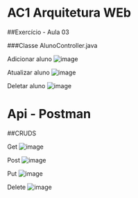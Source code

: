 # AC1 Arquitetura WEb
##Exercício - Aula 03

###Classe AlunoController.java

Adicionar aluno
![image](https://github.com/VanessaCristinaSilva/ac1arquiteturaweb/assets/115050243/289b6ea0-5058-4ffa-b118-7b501a0f2fc2)

Atualizar aluno
![image](https://github.com/VanessaCristinaSilva/ac1arquiteturaweb/assets/115050243/c397f272-2fa4-4cec-8864-29531eb04905)

Deletar aluno
![image](https://github.com/VanessaCristinaSilva/ac1arquiteturaweb/assets/115050243/ff4f2802-0eb6-4b43-be6c-cc98643a2b97)

# Api - Postman
##CRUDS

Get
![image](https://github.com/VanessaCristinaSilva/ac1arquiteturaweb/assets/115050243/4cfcaccf-3267-4d58-b168-fcc1cebcf416)

Post
![image](https://github.com/VanessaCristinaSilva/ac1arquiteturaweb/assets/115050243/7db5196b-2ae6-4b###4b-bc26-c687a0422da6)

Put
![image](https://github.com/VanessaCristinaSilva/ac1arquiteturaweb/assets/115050243/ab384991-1996-422f-936e-f041fddd9c95)

Delete
![image](https://github.com/VanessaCristinaSilva/ac1arquiteturaweb/assets/115050243/faf4c255-3068-4a6e-8497-c1111ff753f5)

